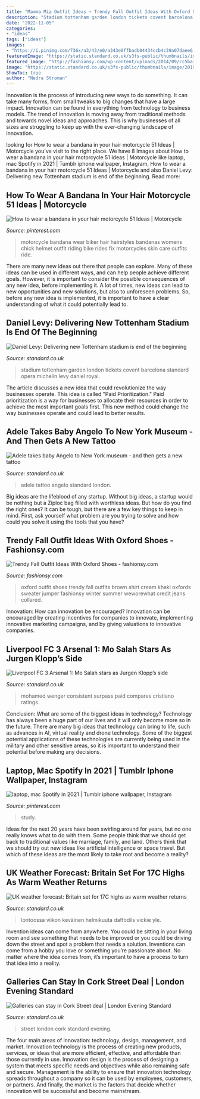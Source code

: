 ```yaml
---
title: "Mamma Mia Outfit Ideas ~ Trendy Fall Outfit Ideas With Oxford Shoes"
description: "Stadium tottenham garden london tickets covent barcelona standard opera michelin levy daniel royal"
date: "2022-11-05"
categories:
- "ideas"
tags: ["ideas"]
images:
- "https://i.pinimg.com/736x/a3/43/e0/a343e0ffbadb04434ccb4c39a07daee6.jpg"
featuredImage: "https://static.standard.co.uk/s3fs-public/thumbnails/image/2019/02/26/09/warmweatherfeb19v1.jpg"
featured_image: "http://fashionsy.com/wp-content/uploads/2014/09/cc5ba345e4f3498e1c28c0b16f656b6a.jpg"
image: "https://static.standard.co.uk/s3fs-public/thumbnails/image/2019/02/26/09/warmweatherfeb19v1.jpg"
ShowToc: true
author: "Nedra Stroman"
---
```



Innovation is the process of introducing new ways to do something. It can take many forms, from small tweaks to big changes that have a large impact. Innovation can be found in everything from technology to business models. The trend of innovation is moving away from traditional methods and towards novel ideas and approaches. This is why businesses of all sizes are struggling to keep up with the ever-changing landscape of innovation.

	

		
looking for How to wear a bandana in your hair motorcycle 51 Ideas | Motorcycle you've visit to the right place. We have 8 Images about How to wear a bandana in your hair motorcycle 51 Ideas | Motorcycle like laptop, mac Spotify in 2021 | Tumblr iphone wallpaper, Instagram, How to wear a bandana in your hair motorcycle 51 Ideas | Motorcycle and also Daniel Levy: Delivering new Tottenham stadium is end of the beginning. Read more:
		
    
## How To Wear A Bandana In Your Hair Motorcycle 51 Ideas | Motorcycle

<img loading=lazy src="https://i.pinimg.com/736x/a3/43/e0/a343e0ffbadb04434ccb4c39a07daee6.jpg" onerror="this.onerror=null;this.src='https://tse1.mm.bing.net/th?id=OIP.bZtr46vwJn0CqQ3mdCUp8AAAAA&amp;pid=15.1';" alt="How to wear a bandana in your hair motorcycle 51 Ideas | Motorcycle">

_Source: pinterest.com_

>motorcycle bandana wear biker hair hairstyles bandanas womens chick helmet outfit riding bike rides fix motorcycles skin care outfits ride. 

	

There are many new ideas out there that people can explore. Many of these ideas can be used in different ways, and can help people achieve different goals. However, it is important to consider the possible consequences of any new idea, before implementing it. A lot of times, new ideas can lead to new opportunities and new solutions, but also to unforeseen problems. So, before any new idea is implemented, it is important to have a clear understanding of what it could potentially lead to.

    
## Daniel Levy: Delivering New Tottenham Stadium Is End Of The Beginning

<img loading=lazy src="https://static.standard.co.uk/s3fs-public/thumbnails/image/2019/12/18/11/tottenhamstadium1812abcd.jpg" onerror="this.onerror=null;this.src='https://tse3.mm.bing.net/th?id=OIP.ZAYEQh4Dfo7EB71UcmdFigHaE8&amp;pid=15.1';" alt="Daniel Levy: Delivering new Tottenham stadium is end of the beginning">

_Source: standard.co.uk_

>stadium tottenham garden london tickets covent barcelona standard opera michelin levy daniel royal. 

	

The article discusses a new idea that could revolutionize the way businesses operate. This idea is called "Paid Prioritization." Paid prioritization is a way for businesses to allocate their resources in order to achieve the most important goals first. This new method could change the way businesses operate and could lead to better results.

    
## Adele Takes Baby Angelo To New York Museum - And Then Gets A New Tattoo

<img loading=lazy src="https://static.standard.co.uk/s3fs-public/thumbnails/image/2013/06/28/10/adel.jpg" onerror="this.onerror=null;this.src='https://tse2.mm.bing.net/th?id=OIP.ypvH4j2vUXzO0VlzQfAsEQHaE8&amp;pid=15.1';" alt="Adele takes baby Angelo to New York museum - and then gets a new tattoo">

_Source: standard.co.uk_

>adele tattoo angelo standard london. 

	

Big ideas are the lifeblood of any startup. Without big ideas, a startup would be nothing but a Ziploc bag filled with worthless ideas. But how do you find the right ones? It can be tough, but there are a few key things to keep in mind. First, ask yourself what problem are you trying to solve and how could you solve it using the tools that you have?

    
## Trendy Fall Outfit Ideas With Oxford Shoes - Fashionsy.com

<img loading=lazy src="http://fashionsy.com/wp-content/uploads/2014/09/cc5ba345e4f3498e1c28c0b16f656b6a.jpg" onerror="this.onerror=null;this.src='https://tse2.mm.bing.net/th?id=OIP._UQIJXveAEupgD_HdRKr6gHaKZ&amp;pid=15.1';" alt="Trendy Fall Outfit Ideas With Oxford Shoes - fashionsy.com">

_Source: fashionsy.com_

>oxford outfit shoes trendy fall outfits brown shirt cream khaki oxfords sweater jumper fashionsy winter summer weworewhat credit jeans collared. 

	

Innovation: How can innovation be encouraged?
Innovation can be encouraged by creating incentives for companies to innovate, implementing innovative marketing campaigns, and by giving valuations to innovative companies.

    
## Liverpool FC 3 Arsenal 1: Mo Salah Stars As Jurgen Klopp’s Side

<img loading=lazy src="https://static.standard.co.uk/s3fs-public/thumbnails/image/2019/08/24/19/mosalah2408.jpg" onerror="this.onerror=null;this.src='https://tse4.mm.bing.net/th?id=OIP.Lf5tyem2unSQQ-HrXC12pAHaE7&amp;pid=15.1';" alt="Liverpool FC 3 Arsenal 1: Mo Salah stars as Jurgen Klopp’s side">

_Source: standard.co.uk_

>mohamed wenger consistent surpass paid compares cristiano ratings. 

	

Conclusion: What are some of the biggest ideas in technology?
Technology has always been a huge part of our lives and it will only become more so in the future. There are many big ideas that technology can bring to life, such as advances in AI, virtual reality and drone technology. Some of the biggest potential applications of these technologies are currently being used in the military and other sensitive areas, so it is important to understand their potential before making any decisions.

    
## Laptop, Mac Spotify In 2021 | Tumblr Iphone Wallpaper, Instagram

<img loading=lazy src="https://i.pinimg.com/736x/95/71/ef/9571ef24f889428caaabcf34ee0e73a2.jpg" onerror="this.onerror=null;this.src='https://tse2.mm.bing.net/th?id=OIP.YrcYqAWHFbvgFDsp2tJLLgHaNK&amp;pid=15.1';" alt="laptop, mac Spotify in 2021 | Tumblr iphone wallpaper, Instagram">

_Source: pinterest.com_

>study. 

	

Ideas for the next 20 years have been swirling around for years, but no one really knows what to do with them. Some people think that we should get back to traditional values like marriage, family, and land. Others think that we should try out new ideas like artificial intelligence or space travel. But which of these ideas are the most likely to take root and become a reality?

    
## UK Weather Forecast: Britain Set For 17C Highs As Warm Weather Returns

<img loading=lazy src="https://static.standard.co.uk/s3fs-public/thumbnails/image/2019/02/26/09/warmweatherfeb19v1.jpg" onerror="this.onerror=null;this.src='https://tse1.mm.bing.net/th?id=OIP.aJtm5JqJbhlJd02UnJ76ZgHaE7&amp;pid=15.1';" alt="UK weather forecast: Britain set for 17C highs as warm weather returns">

_Source: standard.co.uk_

>lontoossa viikon keväinen helmikuuta daffodils vickie yle. 

	

Invention ideas can come from anywhere. You could be sitting in your living room and see something that needs to be improved or you could be driving down the street and spot a problem that needs a solution. Inventions can come from a hobby you love or something you’re passionate about. No matter where the idea comes from, it’s important to have a process to turn that idea into a reality.

    
## Galleries Can Stay In Cork Street Deal | London Evening Standard

<img loading=lazy src="https://www.standard.co.uk/s3fs-public/thumbnails/image/2013/08/08/11/corkstreet.jpg" onerror="this.onerror=null;this.src='https://tse3.mm.bing.net/th?id=OIP.3hKCXxLC6_t44MBfZmKEogHaE8&amp;pid=15.1';" alt="Galleries can stay in Cork Street deal | London Evening Standard">

_Source: standard.co.uk_

>street london cork standard evening. 

	

The four main areas of innovation: technology, design, management, and market.
Innovation technology is the process of creating new products, services, or ideas that are more efficient, effective, and affordable than those currently in use. Innovation design is the process of designing a system that meets specific needs and objectives while also remaining safe and secure. Management is the ability to ensure that innovation technology spreads throughout a company so it can be used by employees, customers, or partners. And finally, the market is the factors that decide whether innovation will be successful and become mainstream.

